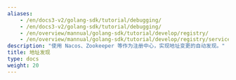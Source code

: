 ```yaml
---
aliases:
    - /en/docs3-v2/golang-sdk/tutorial/debugging/
    - /en/docs3-v2/golang-sdk/tutorial/debugging/
    - /en/overview/mannual/golang-sdk/tutorial/develop/registry/
    - /en/overview/mannual/golang-sdk/tutorial/develop/registry/service-discovery/
description: "使用 Nacos、Zookeeper 等作为注册中心，实现地址变更的自动发现。"
title: 地址发现
type: docs
weight: 20
---
```

